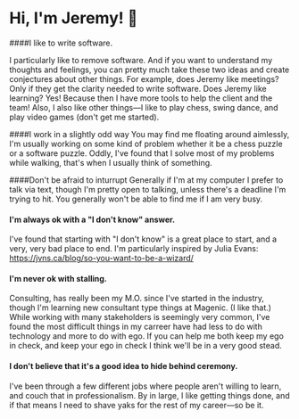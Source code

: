 # Hi, I'm Jeremy! 👋

####I like to write software.

I particularly like to remove software. And if you want to understand my thoughts and feelings, you can pretty much take these two ideas and create conjectures about other things.  For example, does Jeremy like meetings? Only if they get the clarity needed to write software.  Does Jeremy like learning? Yes! Because then I have more tools to help the client and the team! Also, I also like other things—I like to play chess, swing dance, and play video games (don't get me started).

####I work in a slightly odd way
You may find me floating around aimlessly, I'm usually working on some kind of problem whether it be a chess puzzle or a software puzzle.  Oddly, I've found that I solve most of my problems while walking, that's when I usually think of something.

####Don't be afraid to inturrupt
Generally if I'm at my computer I prefer to talk via text, though I'm pretty open to talking, unless there's a deadline I'm trying to hit.  You generally won't be able to find me if I am very busy.

#### I'm always ok with a "I don't know" answer.
I've found that starting with "I don't know" is a great place to start, and a very, very bad place to end.  I'm particularly inspired by Julia Evans: https://jvns.ca/blog/so-you-want-to-be-a-wizard/


#### I'm never ok with stalling.
Consulting, has really been my M.O. since I've started in the industry, though I'm learning new consultant type things at Magenic. (I like that.)  While working with many stakeholders is seemingly very common, I've found the most difficult things in my carreer have had less to do with technology and more to do with ego.  If you can help me both keep my ego in check, and keep your ego in check I think we'll be in a very good stead.

#### I don't believe that it's a good idea to hide behind ceremony.
I've been through a few different jobs where people aren't willing to learn, and couch that in professionalism.  By in large, I like getting things done, and if that means I need to shave yaks for the rest of my career—so be it.